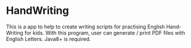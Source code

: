 # HandWriting
This is a app to help to create writing scripts for practising English Hand-Writing for kids.
With this program, user can generate / print PDF files with English Letters.
Java8+ is required.


